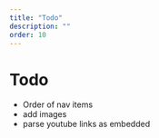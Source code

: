 ```yaml
---
title: "Todo"
description: ""
order: 10
---
```

# Todo
- Order of nav items
- add images
- parse youtube links as embedded
